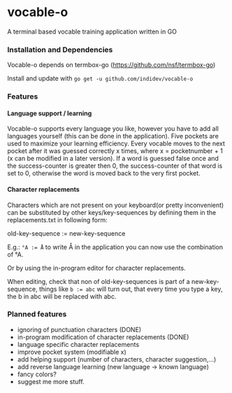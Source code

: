 # vocable-o
A terminal based vocable training application written in GO

### Installation and Dependencies ###

Vocable-o depends on termbox-go (https://github.com/nsf/termbox-go)

Install and update with ```go get -u github.com/indidev/vocable-o```

### Features ###

#### Language support / learning ####
Vocable-o supports every language you like, however you have to add all languages yourself (this can be done in the application).
Five pockets are used to maximize your learning efficiency.
Every vocable moves to the next pocket after it was guessed correctly x times, where x = pocketnumber + 1 (x can be modified in a later version).
If a word is guessed false once and the success-counter is greater then 0, the success-counter of that word is set to 0, otherwise the word is moved back to the very first pocket.

#### Character replacements ####
Characters which are not present on your keyboard(or pretty inconvenient) can be substituted by other keys/key-sequences by defining them in the replacements.txt in following form:

old-key-sequence := new-key-sequence

E.g.:
```°A := Å```
to write Å in the application you can now use the combination of °A.

Or by using the in-program editor for character replacements.

When editing, check that non of old-key-sequences is part of a new-key-sequence, things like ```b := abc``` will turn out, that every time you type a key, the b in abc will be replaced with abc.

### Planned features ###

* ignoring of punctuation characters (DONE)
* in-program modification of character replacements (DONE)
* language specific character replacements
* improve pocket system (modifiable x)
* add helping support (number of characters, character suggestion,...)
* add reverse language learning (new language -> known language)
* fancy colors?
* suggest me more stuff.
